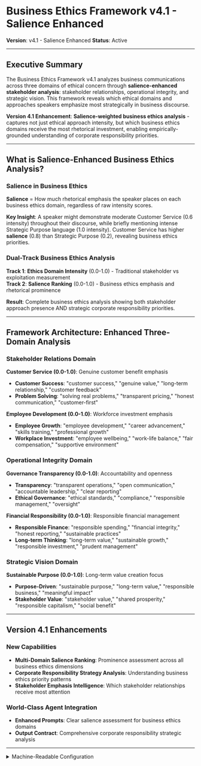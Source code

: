 # Business Ethics Framework v4.1 - Salience Enhanced
**Version**: v4.1 - Salience Enhanced
**Status**: Active

---

## Executive Summary

The Business Ethics Framework v4.1 analyzes business communications across three domains of ethical concern through **salience-enhanced stakeholder analysis**: stakeholder relationships, operational integrity, and strategic vision. This framework reveals which ethical domains and approaches speakers emphasize most strategically in business discourse.

**Version 4.1 Enhancement**: **Salience-weighted business ethics analysis** - captures not just ethical approach intensity, but which business ethics domains receive the most rhetorical investment, enabling empirically-grounded understanding of corporate responsibility priorities.

---

## What is Salience-Enhanced Business Ethics Analysis?

### **Salience in Business Ethics**

**Salience** = How much rhetorical emphasis the speaker places on each business ethics domain, regardless of raw intensity scores.

**Key Insight**: A speaker might demonstrate moderate Customer Service (0.6 intensity) throughout their discourse, while briefly mentioning intense Strategic Purpose language (1.0 intensity). Customer Service has higher **salience** (0.8) than Strategic Purpose (0.2), revealing business ethics priorities.

### **Dual-Track Business Ethics Analysis**

**Track 1**: **Ethics Domain Intensity** (0.0-1.0) - Traditional stakeholder vs exploitation measurement  
**Track 2**: **Salience Ranking** (0.0-1.0) - Business ethics emphasis and rhetorical prominence

**Result**: Complete business ethics analysis showing both stakeholder approach presence AND strategic corporate responsibility priorities.

---

## Framework Architecture: Enhanced Three-Domain Analysis

### **Stakeholder Relations Domain**

**Customer Service (0.0-1.0)**: Genuine customer benefit emphasis
- **Customer Success**: "customer success," "genuine value," "long-term relationship," "customer feedback"
- **Problem Solving**: "solving real problems," "transparent pricing," "honest communication," "customer-first"

**Employee Development (0.0-1.0)**: Workforce investment emphasis  
- **Employee Growth**: "employee development," "career advancement," "skills training," "professional growth"
- **Workplace Investment**: "employee wellbeing," "work-life balance," "fair compensation," "supportive environment"

### **Operational Integrity Domain**

**Governance Transparency (0.0-1.0)**: Accountability and openness
- **Transparency**: "transparent operations," "open communication," "accountable leadership," "clear reporting"
- **Ethical Governance**: "ethical standards," "compliance," "responsible management," "oversight"

**Financial Responsibility (0.0-1.0)**: Responsible financial management
- **Responsible Finance**: "responsible spending," "financial integrity," "honest reporting," "sustainable practices"
- **Long-term Thinking**: "long-term value," "sustainable growth," "responsible investment," "prudent management"

### **Strategic Vision Domain**

**Sustainable Purpose (0.0-1.0)**: Long-term value creation focus
- **Purpose-Driven**: "sustainable purpose," "long-term value," "responsible business," "meaningful impact"
- **Stakeholder Value**: "stakeholder value," "shared prosperity," "responsible capitalism," "social benefit"

---

## Version 4.1 Enhancements

### **New Capabilities**
- **Multi-Domain Salience Ranking**: Prominence assessment across all business ethics dimensions
- **Corporate Responsibility Strategy Analysis**: Understanding business ethics priority patterns
- **Stakeholder Emphasis Intelligence**: Which stakeholder relationships receive most attention

### **World-Class Agent Integration**
- **Enhanced Prompts**: Clear salience assessment for business ethics domains
- **Output Contract**: Comprehensive corporate responsibility strategic analysis

---

<details><summary>Machine-Readable Configuration</summary>

```json
{
  "name": "business_ethics_v4_1_salience_enhanced",
  "version": "v4.0",
  "display_name": "Business Ethics Framework v4.1 - Salience Enhanced",
  "analysis_variants": {
    "default": {
      "description": "Salience-enhanced business ethics analysis across three stakeholder domains",
      "analysis_prompt": "You are an expert in business ethics and stakeholder theory. Analyze using Business Ethics Framework v4.1 with SALIENCE-ENHANCED analysis. Assess INTENSITY and SALIENCE across domains. STAKEHOLDER RELATIONS: Customer Service - 'customer success', 'genuine value', 'transparent pricing'; Employee Development - 'employee development', 'career advancement', 'fair compensation'. OPERATIONAL INTEGRITY: Governance Transparency - 'transparent operations', 'accountable leadership', 'ethical standards'; Financial Responsibility - 'responsible spending', 'financial integrity', 'sustainable practices'. STRATEGIC VISION: Sustainable Purpose - 'sustainable purpose', 'long-term value', 'stakeholder value', 'responsible business'. CRITICAL: After intensity scoring, rank dimensions by SALIENCE - rhetorical prominence in business ethics discourse. Provide quotations, confidence, and corporate responsibility analysis."
    }
  },
  "calculation_spec": {
    "stakeholder_focus_index": "Average of stakeholder-oriented dimension scores - measures stakeholder capitalism emphasis",
    "operational_integrity_index": "Average of governance and financial responsibility scores - measures operational ethics",
    "strategic_sustainability_score": "Sustainable purpose dimension score - measures long-term ethical orientation",
    "salience_weighted_assessment": "Business ethics dimension salience enables empirical corporate responsibility priority analysis"
  },
  "output_contract": {
    "schema": {
      "business_ethics_analysis": "string",
      "domain_scores": "object",
      "salience_ranking": "array",
      "ethics_indices": "object", 
      "corporate_responsibility_strategy_analysis": "string"
    },
    "instructions": "JSON object only. Include salience_ranking for all dimensions with 'dimension', 'salience_score', 'rank'. Include corporate_responsibility_strategy_analysis explaining business ethics emphasis priorities."
  }
}
```

</details> 